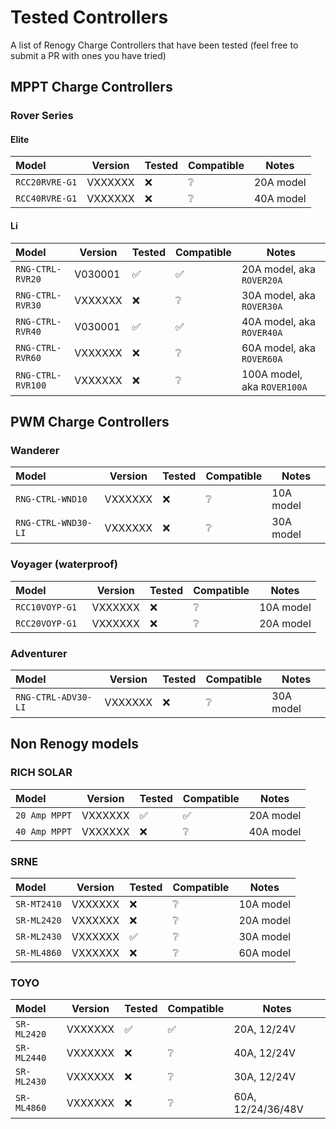 # Tested Controllers

A list of Renogy Charge Controllers that have been tested (feel free to submit a PR with ones you have tried)

## MPPT Charge Controllers

### Rover Series

#### Elite
| Model               | Version | Tested             | Compatible         | Notes |
|:--------------------|---------|--------------------|--------------------|-------|
| `RCC20RVRE-G1`      | VXXXXXX | :x:                | :grey_question:    | 20A model |
| `RCC40RVRE-G1`      | VXXXXXX | :x:                | :grey_question:    | 40A model |

#### Li
| Model               | Version | Tested             | Compatible         | Notes |
|:--------------------|---------|--------------------|--------------------|-------|
| `RNG-CTRL-RVR20`    | V030001 | :white_check_mark: | :white_check_mark: | 20A model, aka `ROVER20A` |
| `RNG-CTRL-RVR30`    | VXXXXXX | :x:                | :grey_question:    | 30A model, aka `ROVER30A` |
| `RNG-CTRL-RVR40`    | V030001 | :white_check_mark: | :white_check_mark: | 40A model, aka `ROVER40A` |
| `RNG-CTRL-RVR60`    | VXXXXXX | :x:                | :grey_question:    | 60A model, aka `ROVER60A` |
| `RNG-CTRL-RVR100`   | VXXXXXX | :x:                | :grey_question:    | 100A model, aka `ROVER100A` |

## PWM Charge Controllers

### Wanderer
| Model               | Version | Tested             | Compatible         | Notes |
|:--------------------|---------|--------------------|--------------------|-------|
| `RNG-CTRL-WND10`    | VXXXXXX | :x:                | :grey_question:    | 10A model |
| `RNG-CTRL-WND30-LI` | VXXXXXX | :x:                | :grey_question:    | 30A model |

### Voyager (waterproof)
| Model               | Version | Tested             | Compatible         | Notes |
|:--------------------|---------|--------------------|--------------------|-------|
| `RCC10VOYP-G1`      | VXXXXXX | :x:                | :grey_question:    | 10A model |
| `RCC20VOYP-G1 `     | VXXXXXX | :x:                | :grey_question:    | 20A model |

### Adventurer
| Model               | Version | Tested             | Compatible         | Notes |
|:--------------------|---------|--------------------|--------------------|-------|
| `RNG-CTRL-ADV30-LI` | VXXXXXX | :x:                | :grey_question:    | 30A model |

## Non Renogy models

### RICH SOLAR
| Model               | Version | Tested             | Compatible         | Notes |
|:--------------------|---------|--------------------|--------------------|-------|
| `20 Amp MPPT`       | VXXXXXX | :white_check_mark: | :white_check_mark: | 20A model |
| `40 Amp MPPT`       | VXXXXXX | :x:                | :grey_question:    | 40A model |

### SRNE
| Model               | Version | Tested             | Compatible         | Notes |
|:--------------------|---------|--------------------|--------------------|-------|
| `SR-MT2410`         | VXXXXXX | :x:                | :grey_question:    | 10A model |
| `SR-ML2420`         | VXXXXXX | :x:                | :grey_question:    | 20A model |
| `SR-ML2430`         | VXXXXXX | :white_check_mark: | :grey_question:    | 30A model |
| `SR-ML4860`         | VXXXXXX | :x:                | :grey_question:    | 60A model |

### TOYO
| Model               | Version | Tested             | Compatible         | Notes |
|:--------------------|---------|--------------------|--------------------|-------|
| `SR-ML2420`         | VXXXXXX | :white_check_mark: | :white_check_mark: | 20A, 12/24V |
| `SR-ML2440`         | VXXXXXX | :x:                | :grey_question:    | 40A, 12/24V |
| `SR-ML2430`         | VXXXXXX | :x:                | :grey_question:    | 30A, 12/24V |
| `SR-ML4860`         | VXXXXXX | :x:                | :grey_question:    | 60A, 12/24/36/48V |
